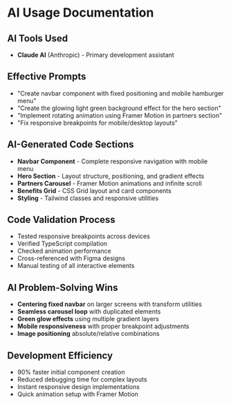 # AI Usage Documentation

## AI Tools Used

- **Claude AI** (Anthropic) - Primary development assistant

## Effective Prompts

- "Create navbar component with fixed positioning and mobile hamburger menu"
- "Create the glowing light green background effect for the hero section"
- "Implement rotating animation using Framer Motion in partners section"
- "Fix responsive breakpoints for mobile/desktop layouts"

## AI-Generated Code Sections

- **Navbar Component** - Complete responsive navigation with mobile menu
- **Hero Section** - Layout structure, positioning, and gradient effects
- **Partners Carousel** - Framer Motion animations and infinite scroll
- **Benefits Grid** - CSS Grid layout and card components
- **Styling** - Tailwind classes and responsive utilities

## Code Validation Process

- Tested responsive breakpoints across devices
- Verified TypeScript compilation
- Checked animation performance
- Cross-referenced with Figma designs
- Manual testing of all interactive elements

## AI Problem-Solving Wins

- **Centering fixed navbar** on larger screens with transform utilities
- **Seamless carousel loop** with duplicated elements
- **Green glow effects** using multiple gradient layers
- **Mobile responsiveness** with proper breakpoint adjustments
- **Image positioning** absolute/relative combinations

## Development Efficiency

- 90% faster initial component creation
- Reduced debugging time for complex layouts
- Instant responsive design implementations
- Quick animation setup with Framer Motion
